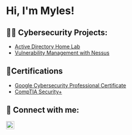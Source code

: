 <h1>Hi, I'm Myles! <br/>

<h2>👨‍💻 Cybersecurity Projects:</h2>


  - [Active Directory Home Lab](https://github.com/MylesOkine/ActiveDirectoryLab)
  - [Vulnerability Management with Nessus](https://github.com/MylesOkine/VulnerabilityManagement)
  

<h2>📄Certifications</h2>
 
  - [Google Cybersecurity Professional Certificate](https://coursera.org/share/0ab0bf6751d9441397f93d1f1ab24b72)
  - [CompTIA Security+]([https://coursera.org/share/0ab0bf6751d9441397f93d1f1ab24b72](https://www.credly.com/badges/e4eb84a5-c8fe-454b-b793-31a8148447ba/public_url))

<h2> 🤳 Connect with me:</h2>

[<img align="left" alt="JoshMadakor | LinkedIn" width="22px" src="https://cdn.jsdelivr.net/npm/simple-icons@v3/icons/linkedin.svg" />][linkedin]

[linkedin]:www.linkedin.com/in/mylesokine

